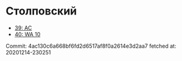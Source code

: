 # Столповский
- [39: AC](39.md)
- [40: WA 10](40.md)

Commit: 4ac130c6a668bf6fd2d6517af8f0a2614e3d2aa7
 fetched at: 20201214-230251
